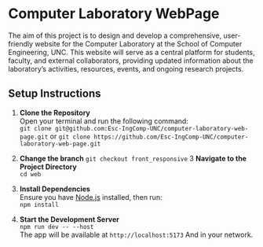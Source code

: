 # Computer Laboratory WebPage

The aim of this project is to design and develop a comprehensive, user-friendly website for the Computer Laboratory at the School of Computer Engineering, UNC. This website will serve as a central platform for students, faculty, and external collaborators, providing updated information about the laboratory’s activities, resources, events, and ongoing research projects.

## Setup Instructions

1. **Clone the Repository**  
   Open your terminal and run the following command:  
   `git clone git@github.com:Esc-IngComp-UNC/computer-laboratory-web-page.git`
   or
   `git clone https://github.com/Esc-IngComp-UNC/computer-laboratory-web-page.git`
2. **Change the branch**
   `git checkout front_responsive`
3 **Navigate to the Project Directory**  
   `cd web`

5. **Install Dependencies**  
   Ensure you have [Node.js](https://nodejs.org/) installed, then run:  
   `npm install`

6. **Start the Development Server**  
   `npm run dev -- --host`  
   The app will be available at `http://localhost:5173` And in your network.
   
